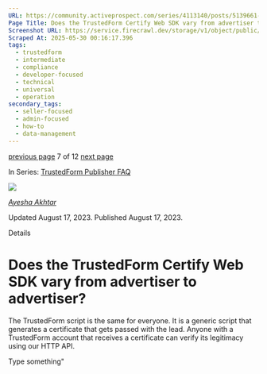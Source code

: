 ```yaml
---
URL: https://community.activeprospect.com/series/4113140/posts/5139661-does-the-trustedform-certify-web-sdk-vary-from-advertiser-to-advertiser
Page Title: Does the TrustedForm Certify Web SDK vary from advertiser to advertiser?
Screenshot URL: https://service.firecrawl.dev/storage/v1/object/public/media/screenshot-52c437ae-909a-4f64-9387-546023cec5a9.png
Scraped At: 2025-05-30 00:16:17.396
tags:
  - trustedform
  - intermediate
  - compliance
  - developer-focused
  - technical
  - universal
  - operation
secondary_tags:
  - seller-focused
  - admin-focused
  - how-to
  - data-management
---
```


[previous page](https://community.activeprospect.com/series/4113140/posts/5139644-why-can-t-i-just-pass-the-data-without-using-trustedform) 7 of 12 [next page](https://community.activeprospect.com/series/4113140/posts/5139654-can-i-implement-trustedform-with-dynamic-forms)

In Series: [TrustedForm Publisher FAQ](https://community.activeprospect.com/series/4113140-trustedform-publisher-faq)

[![](https://content2.bloomfire.com/avatars/users/1966401/thumb/thumbnail.png?f=1692038964&Expires=1748567771&Signature=a5Mg4iPFUmbYPAPBg6nobsdHGRxTr0gGUMSRjd-W4zr-kcOcJuo4bkFN9ARy04C~8FCf-FK3w0zpCk~eqL61QxZtCCN97B0BH7IR1OzrggMJUGAMV-fG0COp0S-OvF3A5GhIKFW4F9joxx2PILWCWXJU09irnWc4TrxgDs2BqhQh3FPK41R6GbuPSGl8DKHqiQknnbC-cSZcXxIX03EfNZ~FeHUcg30A-8dWti0j97V4fz4Ju4O6ZKSU74kd7MYwnTAMVpIFds8438mj1SBsRpF1dekYRuAZ~PA6kICFTFPojP6-CunJhDcI1LkqiDWfhW1UCh8pMPiJVv9OlkBC0A__&Key-Pair-Id=APKAIDFCFZ2UHE5LPIUA)](https://community.activeprospect.com/memberships/9624817-ayesha-akhtar)

[_Ayesha Akhtar_](https://community.activeprospect.com/memberships/9624817-ayesha-akhtar)

Updated August 17, 2023. Published August 17, 2023.

Details

# Does the TrustedForm Certify Web SDK vary from advertiser to advertiser?

The TrustedForm script is the same for everyone. It is a generic script that generates a certificate that gets passed with the lead. Anyone with a TrustedForm account that receives a certificate can verify its legitimacy using our HTTP API.

Type something"

